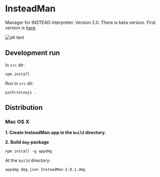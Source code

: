 InsteadMan
===========

Manager for INSTEAD interpreter. Version 2.0. There is beta version.
First version is [here](https://github.com/jhekasoft/instead-manager).

![alt text](https://github.com/jhekasoft/insteadman/raw/master/src/resources/images/screenshot.png "InsteadMan GUI")

Development run
----------------
In `src` dir:

```
npm install
```

Run in `src` dir:

```
path\to\nwjs .
```

Distribution
-------------

### Mac OS X

**1. Create InsteadMan.app in the `build` directory.**

**2. Build `dmg`-package**

```
npm install -g appdmg
```

At the `build` directory:

```
appdmg dmg.json InsteadMan-2.0.1.dmg
```
